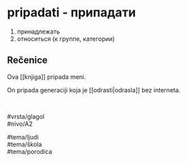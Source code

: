# pripadati - припадати

1. принадлежать  
2. относиться (к группе, категории)

## Rečenice

Ova [[knjiga]] pripada meni.

On pripada generaciji koja je [[odrasti|odrasla]] bez interneta.

<br>

#vrsta/glagol  
#nivo/A2  

#tema/ljudi  
#tema/škola  
#tema/porodica
